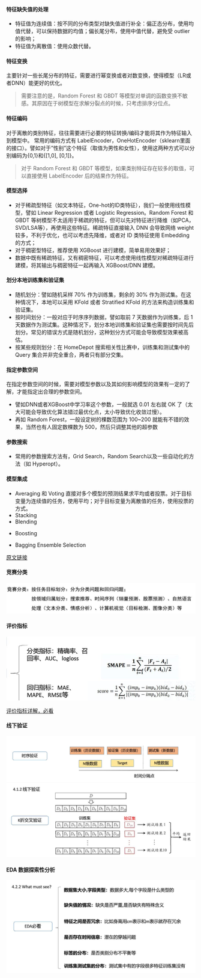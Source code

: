 #### 特征缺失值的处理
+ 特征值为连续值：按不同的分布类型对缺失值进行补全：偏正态分布，使用均值代替，可以保持数据的均值；偏长尾分布，使用中值代替，避免受 outlier 的影响；
+ 特征值为离散值：使用众数代替。
#### 特征变换
主要针对一些长尾分布的特征，需要进行幂变换或者对数变换，使得模型（LR或者DNN）能更好的优化。
> 需要注意的是，Random Forest 和 GBDT 等模型对单调的函数变换不敏感。其原因在于树模型在求解分裂点的时候，只考虑排序分位点。
#### 特征编码
对于离散的类别特征，往往需要进行必要的特征转换/编码才能将其作为特征输入到模型中。
常用的编码方式有 LabelEncoder，OneHotEncoder（sklearn里面的接口）。譬如对于”性别”这个特征（取值为男性和女性），使用这两种方式可以分别编码为{0,1}和{[1,0], [0,1]}。
> 对于 Random Forest 和 GBDT 等模型，如果类别特征存在较多的取值，可以直接使用 LabelEncoder 后的结果作为特征。
#### 模型选择
+ 对于稀疏型特征（如文本特征，One-hot的ID类特征），我们一般使用线性模型，譬如 Linear Regression 或者 Logistic Regression。Random Forest 和 GBDT 等树模型不太适用于稀疏的特征，但可以先对特征进行降维（如PCA，SVD/LSA等），再使用这些特征。稀疏特征直接输入 DNN 会导致网络 weight 较多，不利于优化，也可以考虑先降维，或者对 ID 类特征使用 Embedding 的方式；
+ 对于稠密型特征，推荐使用 XGBoost 进行建模，简单易用效果好；
+ 数据中既有稀疏特征，又有稠密特征，可以考虑使用线性模型对稀疏特征进行建模，将其输出与稠密特征一起再输入 XGBoost/DNN 建模。
#### 划分本地训练集和验证集
+ 随机划分：譬如随机采样 70% 作为训练集，剩余的 30% 作为测试集。在这种情况下，本地可以采用 KFold 或者 Stratified KFold 的方法来构造训练集和验证集。
+ 按时间划分：一般对应于时序序列数据，譬如取前 7 天数据作为训练集，后 1 天数据作为测试集。这种情况下，划分本地训练集和验证集也需要按时间先后划分。常见的错误方式是随机划分，这种划分方式可能会导致模型效果被高估。
+ 按某些规则划分：在 HomeDepot 搜索相关性比赛中，训练集和测试集中的 Query 集合并非完全重合，两者只有部分交集。
#### 指定参数空间
在指定参数空间的时候，需要对模型参数以及其如何影响模型的效果有一定的了解，才能指定出合理的参数空间。
+ 譬如DNN或者XGBoost中学习率这个参数，一般就选 0.01 左右就 OK 了（太大可能会导致优化算法错过最优化点，太小导致优化收敛过慢）。
+ 再如 Random Forest，一般设定树的棵数范围为 100~200 就能有不错的效果，当然也有人固定数棵数为 500，然后只调整其他的超参数
#### 参数搜索
+ 常用的参数搜索方法有，Grid Search，Random Search以及一些自动化的方法（如 Hyperopt）。
#### 模型集成
+ Averaging 和 Voting
直接对多个模型的预测结果求平均或者投票。对于目标变量为连续值的任务，使用平均；对于目标变量为离散值的任务，使用投票的方式。
+ Stacking
+ Blending
* Boosting
+ Bagging Ensemble Selection

[原文链接](https://www.kdocs.cn/l/saYyudic2?f=201)

#### 竞赛分类
![竞赛分类](./image/image1.jpg)

#### 评价指标
![评价指标](./image/image2.jpg)

[评价指标详解，必看](https://mp.weixin.qq.com/s/UQgs0suLrRZXGh7Y7_uS9A)

#### 线下验证

![时序验证](./image/image3.jpg)
![交叉验证](./image/image4.jpg)

#### EDA 数据探索性分析
![数据探索性分析](./image/image5.jpg)


